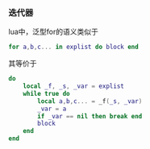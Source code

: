 ### 迭代器

lua中，泛型for的语义类似于

```lua
for a,b,c... in explist do block end
```

其等价于

```lua
do
	local _f, _s, _var = explist
    while true do
        local a,b,c... = _f(_s, _var)
        _var = a
        if _var == nil then break end
        block
    end
end
```

